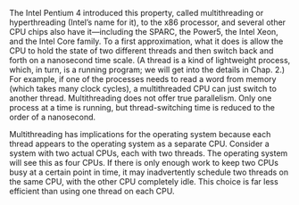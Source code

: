 The Intel Pentium 4 introduced this property, called multithreading or hyperthreading (Intel’s name for it), to the x86 processor, and several other CPU chips also have it—including the SPARC, the Power5, the Intel Xeon, and the Intel Core family. To a first approximation, what it does is allow the CPU to hold the state of two different threads and then switch back and forth on a nanosecond time scale. (A thread is a kind of lightweight process, which, in turn, is a running program; we will get into the details in Chap. 2.) For example, if one of the processes needs to read a word from memory (which takes many clock cycles), a multithreaded CPU can just switch to another thread. Multithreading does not offer true parallelism. Only one process at a time is running, but thread-switching time is reduced to the order of a nanosecond.

Multithreading has implications for the operating system because each thread appears to the operating system as a separate CPU. Consider a system with two actual CPUs, each with two threads. The operating system will see this as four CPUs. If there is only enough work to keep two CPUs busy at a certain point in time, it may inadvertently schedule two threads on the same CPU, with the other CPU completely idle. This choice is far less efficient than using one thread on each CPU.